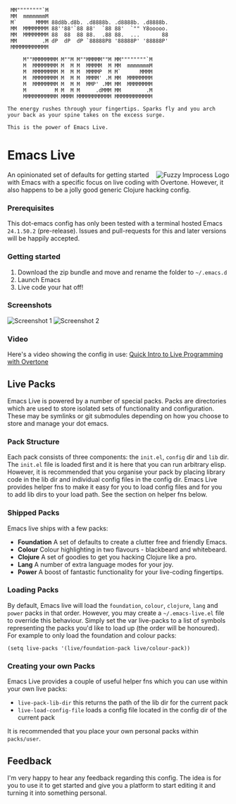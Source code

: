      MM""""""""`M
     MM  mmmmmmmM
     M`      MMMM 88d8b.d8b. .d8888b. .d8888b. .d8888b.
     MM  MMMMMMMM 88''88'`88 88'  `88 88'  `"" Y8ooooo.
     MM  MMMMMMMM 88  88  88 88.  .88 88.  ...       88
     MM        .M dP  dP  dP `88888P8 '88888P' '88888P'
     MMMMMMMMMMMM

         M""MMMMMMMM M""M M""MMMMM""M MM""""""""`M
         M  MMMMMMMM M  M M  MMMMM  M MM  mmmmmmmM
         M  MMMMMMMM M  M M  MMMMP  M M`      MMMM
         M  MMMMMMMM M  M M  MMMM' .M MM  MMMMMMMM
         M  MMMMMMMM M  M M  MMP' .MM MM  MMMMMMMM
         M         M M  M M     .dMMM MM        .M
         MMMMMMMMMMM MMMM MMMMMMMMMMM MMMMMMMMMMMM

    The energy rushes through your fingertips. Sparks fly and you arch
    your back as your spine takes on the excess surge.

    This is the power of Emacs Live.

# Emacs Live

<img src="https://github.com/downloads/overtone/live-coding-emacs/improcess-logo-2.png" alt="Fuzzy Improcess Logo" title="Improcess" align="right" />

An opinionated set of defaults for getting started with Emacs with a specific focus on live coding with Overtone. However, it also happens to be a jolly good generic Clojure hacking config.

### Prerequisites

This dot-emacs config has only been tested with a terminal hosted Emacs ` 24.1.50.2` (pre-release). Issues and pull-requests for this and later versions will be happily accepted.

### Getting started

1. Download the zip bundle and move and rename the folder to `~/.emacs.d`
2. Launch Emacs
3. Live code your hat off!

### Screenshots

<img src="https://github.com/downloads/overtone/live-coding-emacs/live-coding-config-in-use.png" alt="Screenshot 1" title="Live Coding Config Screenshot 1" />

<img src="https://github.com/downloads/overtone/live-coding-emacs/live-coding-config-in-use-2.png" alt="Screenshot 2" title="Live Coding Config Screenshot 2" />

### Video

Here's a video showing the config in use: [Quick Intro to Live Programming with Overtone](http://vimeo.com/22798433)


## Live Packs

Emacs Live is powered by a number of special packs. Packs are
directories which are used to store isolated sets of functionality and
configuration. These may be symlinks or git submodules depending on
how you choose to store and manage your dot emacs.

### Pack Structure

Each pack consists of three components: the `init.el`, `config` dir
and `lib` dir. The `init.el` file is loaded first and it is here that
you can run arbitrary elisp. However, it is recommended that you
organise your pack by placing library code in the lib dir and
individual config files in the config dir. Emacs Live provides helper
fns to make it easy for you to load config files and for you to add
lib dirs to your load path. See the section on helper fns below.

### Shipped Packs


Emacs live ships with a few packs:
* **Foundation** A set of defaults to create a clutter free and friendly Emacs.
* **Colour** Colour highlighting in two flavours - blackbeard and whitebeard.
* **Clojure** A set of goodies to get you hacking Clojure like a pro.
* **Lang** A number of extra language modes for your joy.
* **Power** A boost of fantastic functionality for your live-coding fingertips.

### Loading Packs

By default, Emacs live will load the `foundation`, `colour`,
`clojure`, `lang` and `power` packs in that order. However, you may
create a `~/.emacs-live.el` file to override this behaviour. Simply set
the var live-packs to a list of symbols representing the packs you'd
like to load up (the order will be honoured). For example to only load
the foundation and colour packs:

    (setq live-packs '(live/foundation-pack live/colour-pack))

### Creating your own Packs

Emacs Live provides a couple of useful helper fns which you can use
within your own live packs:

* `live-pack-lib-dir` this returns the path of the lib dir for the current pack
* `live-load-config-file` loads a config file located in the config dir of the current pack

It is recommended that you place your own personal packs within `packs/user`.


## Feedback

I'm very happy to hear any feedback regarding this config. The idea is
for you to use it to get started and give you a platform to start
editing it and turning it into something personal.
